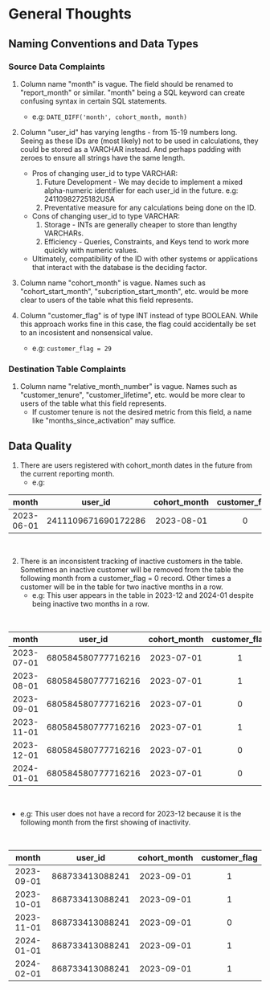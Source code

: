 # General Thoughts

## Naming Conventions and Data Types 

### Source Data Complaints

1. Column name "month" is vague. The field should be renamed to "report_month" or similar. "month" being a SQL keyword can create confusing syntax in certain SQL statements.
    * e.g: `DATE_DIFF('month', cohort_month, month)`

2. Column "user_id" has varying lengths - from 15-19 numbers long. Seeing as these IDs are (most likely) not to be used in calculations, they could be stored as a VARCHAR instead. And perhaps padding with zeroes to ensure all strings have the same length.
    * Pros of changing user_id to type VARCHAR:
        1. Future Development - We may decide to implement a mixed alpha-numeric identifier for each user_id in the future. e.g: 24110982725182USA
        2. Preventative measure for any calculations being done on the ID.
    * Cons of changing user_id to type VARCHAR:
        1. Storage - INTs are generally cheaper to store than lengthy VARCHARs.
        2. Efficiency - Queries, Constraints, and Keys tend to work more quickly with numeric values.
    * Ultimately, compatibility of the ID with other systems or applications that interact with the database is the deciding factor.

3. Column name "cohort_month" is vague. Names such as "cohort_start_month", "subcription_start_month", etc. would be more clear to users of the table what 
    this field represents.

4. Column "customer_flag" is of type INT instead of type BOOLEAN. While this approach works fine in this case, the flag could accidentally be set to an incosistent and nonsensical value.
   *  e.g: `customer_flag = 29`

### Destination Table Complaints
1. Column name "relative_month_number" is vague. Names such as "customer_tenure", "customer_lifetime", etc. would be more clear to users of the table what this field represents.
     * If customer tenure is not the desired metric from this field, a name like "months_since_activation" may suffice.

## Data Quality

1. There are users registered with cohort_month dates in the future from the current reporting month.
    * e.g:
    
| month | user_id | cohort_month | customer_flag |
| :--: | :--: | :--: | :--: |
| 2023-06-01 | 2411109671690172286 | 2023-08-01 | 0 |

<br>

2. There is an inconsistent tracking of inactive customers in the table. Sometimes an inactive customer will be removed from the table the following month from a customer_flag = 0 record. Other times a customer will be in the table for two inactive months in a row.
    * e.g: This user appears in the table in 2023-12 and 2024-01 despite being inactive two months in a row.
<br>

| month | user_id | cohort_month | customer_flag |
| :--: | :--: | :--: | :--: |
| 2023-07-01 | 680584580777716216 | 2023-07-01 | 1 |
| 2023-08-01 | 680584580777716216 | 2023-07-01 | 1 |
| 2023-09-01 | 680584580777716216 | 2023-07-01 | 0 |
| 2023-11-01 | 680584580777716216 | 2023-07-01 | 1 |
| 2023-12-01 | 680584580777716216 | 2023-07-01 | 0 |
| 2024-01-01 | 680584580777716216 | 2023-07-01 | 0 |
<br>

 * e.g: This user does not have a record for 2023-12 because it is the following month from the first showing of inactivity.
 <br>

| month | user_id | cohort_month | customer_flag |
| :--: | :--: | :--: | :--: |
| 2023-09-01 | 868733413088241 | 2023-09-01   |             1 |
| 2023-10-01 | 868733413088241 | 2023-09-01   |             1 |
| 2023-11-01 | 868733413088241 | 2023-09-01   |             0 |
| 2024-01-01 | 868733413088241 | 2023-09-01   |             1 |
| 2024-02-01 | 868733413088241 | 2023-09-01   |             1 |
